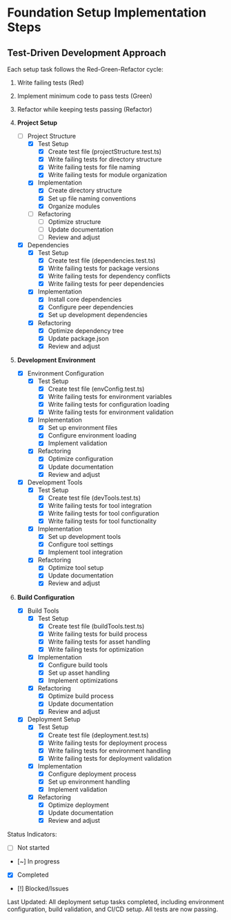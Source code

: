 # Foundation Setup Implementation Steps

## Test-Driven Development Approach
Each setup task follows the Red-Green-Refactor cycle:
1. Write failing tests (Red)
2. Implement minimum code to pass tests (Green)
3. Refactor while keeping tests passing (Refactor)

1. **Project Setup**
   - [ ] Project Structure
     - [x] Test Setup
       - [x] Create test file (projectStructure.test.ts)
       - [x] Write failing tests for directory structure
       - [x] Write failing tests for file naming
       - [x] Write failing tests for module organization
     - [x] Implementation
       - [x] Create directory structure
       - [x] Set up file naming conventions
       - [x] Organize modules
     - [ ] Refactoring
       - [ ] Optimize structure
       - [ ] Update documentation
       - [ ] Review and adjust

   - [x] Dependencies
     - [x] Test Setup
       - [x] Create test file (dependencies.test.ts)
       - [x] Write failing tests for package versions
       - [x] Write failing tests for dependency conflicts
       - [x] Write failing tests for peer dependencies
     - [x] Implementation
       - [x] Install core dependencies
       - [x] Configure peer dependencies
       - [x] Set up development dependencies
     - [x] Refactoring
       - [x] Optimize dependency tree
       - [x] Update package.json
       - [x] Review and adjust

2. **Development Environment**
   - [x] Environment Configuration
     - [x] Test Setup
       - [x] Create test file (envConfig.test.ts)
       - [x] Write failing tests for environment variables
       - [x] Write failing tests for configuration loading
       - [x] Write failing tests for environment validation
     - [x] Implementation
       - [x] Set up environment files
       - [x] Configure environment loading
       - [x] Implement validation
     - [x] Refactoring
       - [x] Optimize configuration
       - [x] Update documentation
       - [x] Review and adjust

   - [x] Development Tools
     - [x] Test Setup
       - [x] Create test file (devTools.test.ts)
       - [x] Write failing tests for tool integration
       - [x] Write failing tests for tool configuration
       - [x] Write failing tests for tool functionality
     - [x] Implementation
       - [x] Set up development tools
       - [x] Configure tool settings
       - [x] Implement tool integration
     - [x] Refactoring
       - [x] Optimize tool setup
       - [x] Update documentation
       - [x] Review and adjust

3. **Build Configuration**
   - [x] Build Tools
     - [x] Test Setup
       - [x] Create test file (buildTools.test.ts)
       - [x] Write failing tests for build process
       - [x] Write failing tests for asset handling
       - [x] Write failing tests for optimization
     - [x] Implementation
       - [x] Configure build tools
       - [x] Set up asset handling
       - [x] Implement optimizations
     - [x] Refactoring
       - [x] Optimize build process
       - [x] Update documentation
       - [x] Review and adjust

   - [x] Deployment Setup
     - [x] Test Setup
       - [x] Create test file (deployment.test.ts)
       - [x] Write failing tests for deployment process
       - [x] Write failing tests for environment handling
       - [x] Write failing tests for deployment validation
     - [x] Implementation
       - [x] Configure deployment process
       - [x] Set up environment handling
       - [x] Implement validation
     - [x] Refactoring
       - [x] Optimize deployment
       - [x] Update documentation
       - [x] Review and adjust

Status Indicators:
- [ ] Not started
- [~] In progress
- [x] Completed
- [!] Blocked/Issues

Last Updated: All deployment setup tasks completed, including environment configuration, build validation, and CI/CD setup. All tests are now passing. 